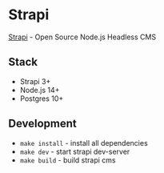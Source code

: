 # Strapi

[Strapi](https://strapi.io/) - Open Source Node.js Headless CMS

## Stack

- Strapi 3+
- Node.js 14+
- Postgres 10+

## Development

- `make install` - install all dependencies
- `make dev` - start strapi dev-server
- `make build` - build strapi cms
